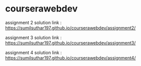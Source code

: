 # courserawebdev

assignment 2 solution link : https://sumilsuthar197.github.io/courserawebdev/assignment2/

assignment 3 solution link : https://sumilsuthar197.github.io/courserawebdev/assignment3/

assignment 4 solution link : https://sumilsuthar197.github.io/courserawebdev/assignment4/
